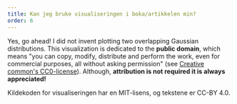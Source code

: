 ```yaml
---
title: Kan jeg bruke visualiseringen i boka/artikkelen min?
order: 6
---
```


Yes, go ahead! I did not invent plotting two overlapping Gaussian distributions. This visualization is dedicated to the **public domain**, which means "you can copy, modify, distribute and perform the work, even for commercial purposes, all without asking permission" (see [Creative common's CC0-license](https://creativecommons.org/publicdomain/zero/1.0/)). Although, **attribution is not required it is always appreciated!**

Kildekoden for visualiseringen har en MIT-lisens, og tekstene er CC-BY 4.0.